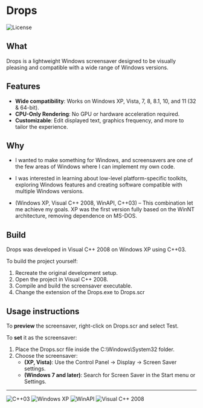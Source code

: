 # Drops

![License](https://img.shields.io/badge/License-GPLv3-blue.svg)


## What

Drops is a lightweight Windows screensaver designed to be visually pleasing and compatible with a wide range of Windows versions.


## Features

- **Wide compatibility**: Works on Windows XP, Vista, 7, 8, 8.1, 10, and 11 (32 & 64-bit).
- **CPU-Only Rendering**: No GPU or hardware acceleration required.
- **Customizable**: Edit displayed text, graphics frequency, and more to tailor the experience.


## Why

- I wanted to make something for Windows, and screensavers are one of the few areas of Windows where I can implement my own code.

- I was interested in learning about low-level platform-specific toolkits, exploring Windows features and creating software compatible with multiple Windows versions.

- (Windows XP, Visual C++ 2008, WinAPI, C++03) – This combination let me achieve my goals. XP was the first version fully based on the WinNT architecture, removing dependence on MS-DOS.


## Build

Drops was developed in Visual C++ 2008 on Windows XP using C++03.

To build the project yourself:

1. Recreate the original development setup.
2. Open the project in Visual C++ 2008.
3. Compile and build the screensaver executable.
4. Change the extension of the Drops.exe to Drops.scr


## Usage instructions

To **preview** the screensaver, right-click on Drops.scr and select Test.

To **set** it as the screensaver:

1. Place the Drops.scr file inside the C:\Windows\System32 folder.
2. Choose the screensaver:
   - **(XP, Vista)**: Use the Control Panel → Display → Screen Saver settings.
   - **(Windows 7 and later)**: Search for Screen Saver in the Start menu or Settings.


---


![C++03](https://img.shields.io/badge/C%2B%2B-03-blue.svg)
![Windows XP](https://img.shields.io/badge/Windows%20XP-003399?logo=windows-xp&logoColor=white)
![WinAPI](https://img.shields.io/badge/WinAPI-API-blue.svg)
![Visual C++ 2008](https://img.shields.io/badge/Visual%20C%2B%2B%202008-5C2D91?logo=visual-studio&logoColor=white)

